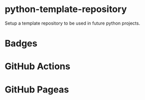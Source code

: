 # python-template-repository
Setup a template repository to be used in future python projects.

# Badges


# GitHub Actions


# GitHub Pageas

